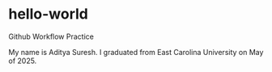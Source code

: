 # hello-world
Github Workflow Practice

My name is Aditya Suresh. I graduated from East Carolina University on May of 2025.

